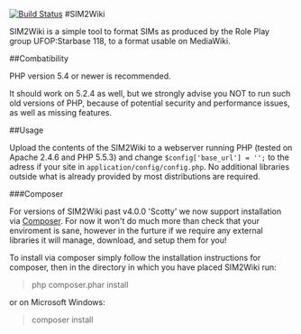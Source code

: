 [![Build Status](https://travis-ci.org/neojames/SIM2Wiki.svg?branch=rewrite)](https://travis-ci.org/neojames/SIM2Wiki)
#SIM2Wiki

SIM2Wiki is a simple tool to format SIMs as produced by the Role Play group UFOP:Starbase 118, to a format usable on MediaWiki.

##Combatibility

PHP version 5.4 or newer is recommended.

It should work on 5.2.4 as well, but we strongly advise you NOT to run such old versions of PHP, because of potential security and performance issues, as well as missing features.

##Usage

Upload the contents of the SIM2Wiki to a webserver running PHP (tested on Apache 2.4.6 and PHP 5.5.3) and change `$config['base_url'] = '';` to the adress if your site in `application/config/config.php`. No additional libraries outside what is already provided by most distributions are required.

###Composer

For versions of SIM2Wiki past v4.0.0 'Scotty' we now support installation via [Composer](https://getcomposer.org/). For now it won't do much more than check that your enviroment is sane, however in the furture if we require any external libraries it will manage, download, and setup them for you!

To install via composer simply follow the installation instructions for composer, then in the directory in which you have placed SIM2Wiki run:

>php composer.phar install

or on Microsoft Windows:

>composer install